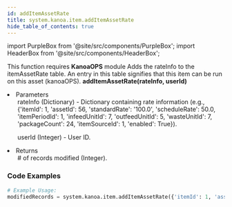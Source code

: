 ```yaml
---
id: addItemAssetRate
title: system.kanoa.item.addItemAssetRate
hide_table_of_contents: true
---
```


import PurpleBox from '@site/src/components/PurpleBox';
import HeaderBox from '@site/src/components/HeaderBox';

<PurpleBox>This function requires <b>KanoaOPS</b> module</PurpleBox>
<HeaderBox header="Description">Adds the rateInfo to the itemAssetRate table. An entry in this table signifies that this item can be run on this asset (kanoaOPS).</HeaderBox>
<HeaderBox header="Syntax">
    <b>addItemAssetRate(rateInfo, userId)</b>
    <li>Parameters <br />
        <ul>rateInfo (Dictionary) - Dictionary containing rate information (e.g., &#123;'itemId': 1, 'assetId': 56, 'standardRate': '100.0', 'scheduleRate': 50.0, 'itemPeriodId': 1, 'infeedUnitId': 7, 'outfeedUnitId': 5, 'wasteUnitId': 7, 'packageCount': 24, 'itemSourceId': 1, 'enabled': True}).</ul>
        <ul>userId (Integer) - User ID.</ul>
    </li>
    <li>Returns <br />
        <ul># of records modified (Integer).</ul>
    </li>
</HeaderBox>

### Code Examples

```python
# Example Usage:
modifiedRecords = system.kanoa.item.addItemAssetRate({'itemId': 1, 'assetId': 56, 'standardRate': '100.0', 'scheduleRate': 50.0, 'itemPeriodId': 1, 'infeedUnitId': 7, 'outfeedUnitId': 5, 'wasteUnitId': 7, 'packageCount': 24, 'itemSourceId': 1, 'enabled': True}, 123)
